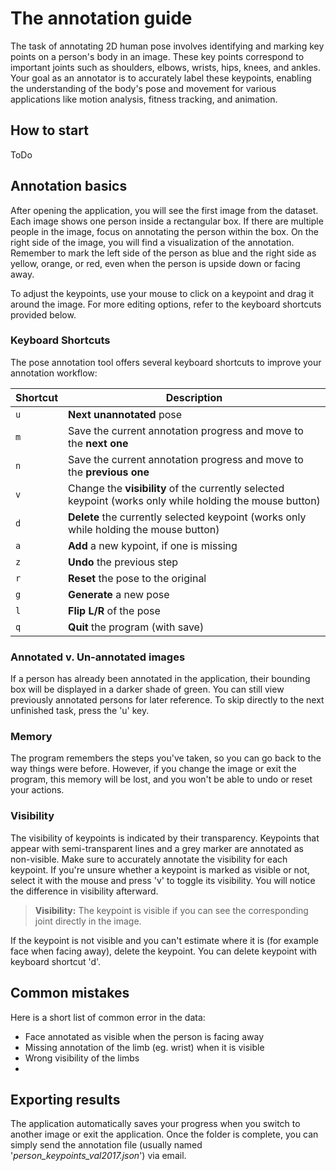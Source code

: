 # The annotation guide

The task of annotating 2D human pose involves identifying and marking key points on a person's body in an image. These key points correspond to important joints such as shoulders, elbows, wrists, hips, knees, and ankles. Your goal as an annotator is to accurately label these keypoints, enabling the understanding of the body's pose and movement for various applications like motion analysis, fitness tracking, and animation.

## How to start

ToDo

## Annotation basics

After opening the application, you will see the first image from the dataset. Each image shows one person inside a rectangular box. If there are multiple people in the image, focus on annotating the person within the box. On the right side of the image, you will find a visualization of the annotation. Remember to mark the left side of the person as blue and the right side as yellow, orange, or red, even when the person is upside down or facing away.

To adjust the keypoints, use your mouse to click on a keypoint and drag it around the image. For more editing options, refer to the keyboard shortcuts provided below.

### Keyboard Shortcuts

The pose annotation tool offers several keyboard shortcuts to improve your annotation workflow:

| Shortcut | Description                                                                                              |
| -------- | -------------------------------------------------------------------------------------------------------- |
| `u`      | **Next unannotated** pose                                                                                |
| `m`      | Save the current annotation progress and move to the **next one**                                        |
| `n`      | Save the current annotation progress and move to the **previous one**                                    |
| `v`      | Change the **visibility** of the currently selected keypoint (works only while holding the mouse button) |
| `d`      | **Delete** the currently selected keypoint (works only while holding the mouse button)                   |
| `a`      | **Add** a new kypoint, if one is missing                                                                 |
| `z`      | **Undo** the previous step                                                                               |
| `r`      | **Reset** the pose to the original                                                                       |
| `g`      | **Generate** a new pose                                                                                  |
| `l`      | **Flip L/R** of the pose                                                                                 |
| `q`      | **Quit** the program (with save)                                                                         |


### Annotated v. Un-annotated images

If a person has already been annotated in the application, their bounding box will be displayed in a darker shade of green. You can still view previously annotated persons for later reference. To skip directly to the next unfinished task, press the 'u' key.

### Memory

The program remembers the steps you've taken, so you can go back to the way things were before. However, if you change the image or exit the program, this memory will be lost, and you won't be able to undo or reset your actions.

### Visibility

The visibility of keypoints is indicated by their transparency. Keypoints that appear with semi-transparent lines and a grey marker are annotated as non-visible. Make sure to accurately annotate the visibility for each keypoint. If you're unsure whether a keypoint is marked as visible or not, select it with the mouse and press 'v' to toggle its visibility. You will notice the difference in visibility afterward.

> __Visibility:__ The keypoint is visible if you can see the corresponding joint directly in the image.

If the keypoint is not visible and you can't estimate where it is (for example face when facing away), delete the keypoint. You can delete keypoint with keyboard shortcut 'd'.

## Common mistakes

Here is a short list of common error in the data:
- Face annotated as visible when the person is facing away
- Missing annotation of the limb (eg. wrist) when it is visible
- Wrong visibility of the limbs
- 
## Exporting results

The application automatically saves your progress when you switch to another image or exit the application. Once the folder is complete, you can simply send the annotation file (usually named '_person_keypoints_val2017.json_') via email.